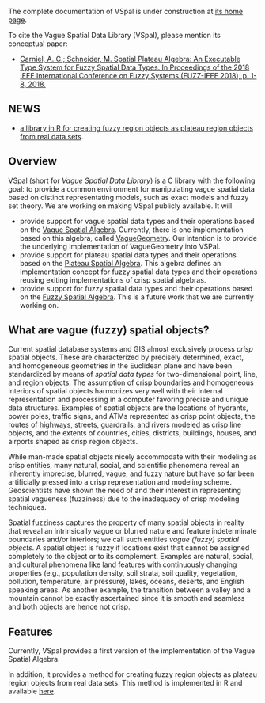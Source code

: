 The complete documentation of VSpal is under construction at [its home page](https://accarniel.github.io/SpatialPlateauAlgebra/).

To cite the Vague Spatial Data Library (VSpal), please mention its conceptual paper:

* [Carniel, A. C.; Schneider, M. Spatial Plateau Algebra: An Executable Type System for Fuzzy Spatial Data Types. In Proceedings of the 2018 IEEE International Conference on Fuzzy Systems (FUZZ-IEEE 2018), p. 1-8, 2018.](https://ieeexplore.ieee.org/document/8491565)

## NEWS

* [a library in R for creating fuzzy region objects as plateau region objects from real data sets](https://github.com/accarniel/SpatialPlateauAlgebra/building_fuzzy_regions/building_plateau_regions).

## Overview

VSpal (short for *Vague Spatial Data Library*) is a C library with the following goal: to provide a common environment for manipulating vague spatial data based on distinct representating models, such as exact models and fuzzy set theory. We are working on making VSpal publicly available. It will 

* provide support for vague spatial data types and their operations based on the [Vague Spatial Algebra](https://www.sciencedirect.com/science/article/pii/S0306437909000519). Currently, there is one implementation based on this algebra, called [VagueGeometry](https://seer.ufmg.br/index.php/jidm/article/view/1367/2645). Our intention is to provide the underlying implementation of VagueGeometry into VSPal.
* provide support for plateau spatial data types and their operations based on the [Plateau Spatial Algebra](https://ieeexplore.ieee.org/document/8491565). This algebra defines an implementation concept for fuzzy spatial data types and their operations reusing exiting implementations of crisp spatial algebras.
* provide support for fuzzy spatial data types and their operations based on the [Fuzzy Spatial Algebra](https://ieeexplore.ieee.org/document/7737976). This is a future work that we are currently working on.

## What are vague (fuzzy) spatial objects?

Current spatial database systems and GIS almost exclusively process *crisp* spatial objects. These are characterized by precisely determined, exact, and homogeneous geometries in the Euclidean plane and have been standardized by means of *spatial data types* for two-dimensional point, line, and region objects. The assumption of crisp boundaries and homogeneous interiors of spatial objects harmonizes very well with their internal representation and processing in a computer favoring precise and unique data structures. Examples of spatial objects are the locations of hydrants, power poles, traffic signs, and ATMs represented as crisp point objects, the routes of highways, streets, guardrails, and rivers modeled as crisp line objects, and the extents of countries, cities, districts, buildings, houses, and airports shaped as crisp region objects. 

While man-made spatial objects nicely accommodate with their modeling as crisp entities, many natural, social, and scientific phenomena reveal an inherently imprecise, blurred, vague, and fuzzy nature but have so far been artificially pressed into a crisp representation and modeling scheme. Geoscientists have shown the need of and their interest in representing spatial vagueness (fuzziness) due to the inadequacy of crisp modeling techniques. 

Spatial fuzziness captures the property of many spatial objects in reality that reveal an intrinsically vague or blurred nature and feature indeterminate boundaries and/or interiors; we call such entities *vague (fuzzy) spatial objects*. A spatial object is fuzzy if locations exist that cannot be assigned completely to the object or to its complement. Examples are natural, social, and cultural phenomena like land features with continuously changing properties (e.g., population density, soil strata, soil quality, vegetation, pollution, temperature, air pressure), lakes, oceans, deserts, and English speaking areas. As another example, the transition between a valley and a mountain cannot be exactly ascertained since it is smooth and seamless and both objects are hence not crisp.

## Features

Currently, VSpal provides a first version of the implementation of the Vague Spatial Algebra.

In addition, it provides a method for creating fuzzy region objects as plateau region objects from real data sets. This method is implemented in R and available [here](https://github.com/accarniel/SpatialPlateauAlgebra/building_fuzzy_regions/building_plateau_regions).
